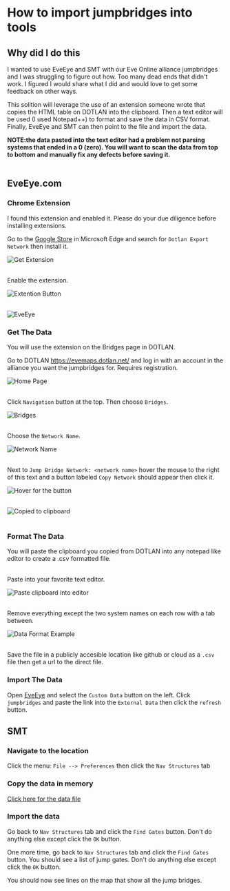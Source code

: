 # How to import jumpbridges into tools

## Why did I do this

I wanted to use EveEye and SMT with our Eve Online alliance jumpbridges and I was struggling to figure out how. Too many dead ends that didn't work. I figured I would share what I did and would love to get some feedback on other ways.

This solition will leverage the use of an extension someone wrote that copies the HTML table on DOTLAN into the clipboard. Then a text editor will be used (I used Notepad++) to format and save the data in CSV format. Finally, EveEye and SMT can then point to the file and import the data.

**NOTE:the data pasted into the text editor had a problem not parsing systems that ended in a 0 (zero). You will want to scan the data from top to bottom and manually fix any defects before saving it.**<br/><br/>

## EveEye.com

### Chrome Extension

I found this extension and enabled it. Please do your due diligence before installing extensions.

Go to the [Google Store](https://chrome.google.com/webstore/category/extensions) in Microsoft Edge and search for `Dotlan Export Network` then install it.

![Get Extension](images/Screenshot%20-%20search%20extension.png)<br/><br/>

Enable the extension.

![Extention Button](images/Screenshot%20-%20extension%20button.png)<br/><br/>

![EveEye](images/Screenshot%20-%20eve%20eye.png)<br/>

### Get The Data

You will use the extension on the Bridges page in DOTLAN.

Go to DOTLAN https://evemaps.dotlan.net/ and log in with an account in the alliance you want the jumpbridges for. Requires registration.

![Home Page](images/Screenshot%20-%20navigation.png)<br/><br/>

Click `Navigation` button at the top. Then choose `Bridges`.

![Bridges](images/Screenshot%20-%20bridges.png)<br/><br/>

Choose the `Network Name`.

![Network Name](images/Screenshot%20-%20network%20name.png)<br/><br/>

Next to `Jump Bridge Network: <network name>` hover the mouse to the right of this text and a button labeled `Copy Network` should appear then click it.

![Hover for the button](images/Screenshot%20-%20hover.png)<br/><br/>

![Copied to clipboard](images/Screenshot%20-%20copied%20to%20clipboard.png)<br/><br/>

### Format The Data

You will paste the clipboard you copied from DOTLAN into any notepad like editor to create a .csv formatted file.<br/><br/>

Paste into your favorite text editor.

![Paste clipboard into editor](images/Screenshot%20-%20paste%20clipboard.png)<br/><br/>

Remove everything except the two system names on each row with a tab between.

![Data Format Example](images/Screenshot%20-%20data%20format%20example.png)<br/><br/>

Save the file in a publicly accesible location like github or cloud as a `.csv` file then get a url to the direct file.

### Import The Data

Open [EveEye](https://eveeye.com) and select the `Custom Data` button on the left. Click `jumpbridges` and paste the link into the `External Data` then click the `refresh` button.

## SMT

### Navigate to the location

Click the menu: `File --> Preferences` then click the `Nav Structures` tab

### Copy the data in memory

[Click here for the data file](https://raw.githubusercontent.com/gregdirst/wc-jumpbridges/refs/heads/main/2025-06-06-SMT.txt)

### Import the data

Go back to `Nav Structures` tab and click the `Find Gates` button. Don't do anything else except click the `OK` button.

One more time, go back to `Nav Structures` tab and click the `Find Gates` button. You should see a list of jump gates. Don't do anything else except click the `OK` button.

You should now see lines on the map that show all the jump bridges.



